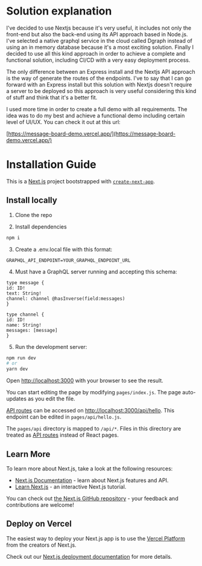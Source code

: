 # Solution explanation

I've decided to use Nextjs because it's very useful, it includes not only the front-end but also the back-end using its API approach based in Node.js. I've selected a native graphql service in the cloud called Dgraph instead of using an in memory database because it's a most exciting solution. Finally I decided to use all this kind approach in order to achieve a complete and functional solution, including CI/CD with a very easy deployment process.

The only difference between an Express install and the Nextjs API approach is the way of generate the routes of the endpoints. I've to say that I can go forward with an Express install but this solution with Nextjs doesn't require a server to be deployed so this approach is very useful considering this kind of stuff and think that it's a better fit.

I used more time in order to create a full demo with all requirements. The idea was to do my best and achieve a functional demo including certain level of UI/UX.
You can check it out at this url:

[https://message-board-demo.vercel.app/](https://message-board-demo.vercel.app/)

# Installation Guide

This is a [Next.js](https://nextjs.org/) project bootstrapped with [`create-next-app`](https://github.com/vercel/next.js/tree/canary/packages/create-next-app).

## Install locally

1. Clone the repo

2. Install dependencies

```bash
npm i
```

3. Create a .env.local file with this format:

`GRAPHQL_API_ENDPOINT=YOUR_GRAPHQL_ENDPOINT_URL`

4. Must have a GraphQL server running and accepting this schema:

```
type message {
id: ID!
text: String!
channel: channel @hasInverse(field:messages)
}

type channel {
id: ID!
name: String!
messages: [message]
}
```

5. Run the development server:

```bash
npm run dev
# or
yarn dev
```

Open [http://localhost:3000](http://localhost:3000) with your browser to see the result.

You can start editing the page by modifying `pages/index.js`. The page auto-updates as you edit the file.

[API routes](https://nextjs.org/docs/api-routes/introduction) can be accessed on [http://localhost:3000/api/hello](http://localhost:3000/api/hello). This endpoint can be edited in `pages/api/hello.js`.

The `pages/api` directory is mapped to `/api/*`. Files in this directory are treated as [API routes](https://nextjs.org/docs/api-routes/introduction) instead of React pages.

## Learn More

To learn more about Next.js, take a look at the following resources:

- [Next.js Documentation](https://nextjs.org/docs) - learn about Next.js features and API.
- [Learn Next.js](https://nextjs.org/learn) - an interactive Next.js tutorial.

You can check out [the Next.js GitHub repository](https://github.com/vercel/next.js/) - your feedback and contributions are welcome!

## Deploy on Vercel

The easiest way to deploy your Next.js app is to use the [Vercel Platform](https://vercel.com/new?utm_medium=default-template&filter=next.js&utm_source=create-next-app&utm_campaign=create-next-app-readme) from the creators of Next.js.

Check out our [Next.js deployment documentation](https://nextjs.org/docs/deployment) for more details.

